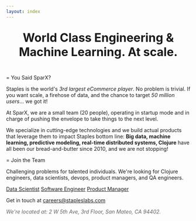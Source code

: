 ```yaml
---
layout: index
---
```


<h2 class="wsite-content-title" style="text-align:center;"><font size="6"><strong>World Class Engineering & Machine Learning. At scale.</strong><br /></font><br /></h2>

= You Said SparX?

Staples is the world's *3rd largest eCommerce player*. No problem is
trivial. If you want scale, a firehose of data, and the chance to
target *50 million users*... we got it!

At SparX, we are a small team (20 people), operating in startup mode
and in charge of pushing the envelope to take things to the next
level.

We specialize in cutting-edge technologies and we build actual
products that leverage them to impact Staples bottom line: **Big data,
machine learning, predictive modeling, real-time distributed systems,
Clojure** have all been our bread-and-butter since 2010, and we are
not stopping!

= Join the Team

Challenging problems for talented individuals. We're looking for
Clojure engineers, data scientists, devops, product managers, and QA
engineers.

[Data Scientist](jobs/data_scientist.html)
[Software Engineer](jobs/software_engineer.html)
[Product Manager](jobs/product_manager.html)

Get in touch at <a href="mailto:careers@stapleslabs.com" title="">careers@stapleslabs.com</a>

<em><font color="#626262">We're located at: 2 W 5th Ave, 3rd Floor, San Mateo, CA 94402.</font></em>

